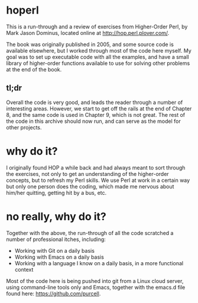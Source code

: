 # hoperl
This is a run-through and a review of exercises from Higher-Order Perl, by Mark Jason Dominus, located online at http://hop.perl.plover.com/.

The book was originally published in 2005, and some source code is available elsewhere, but I worked through most of the code here myself.  My goal was to set up executable code with all the examples, and have a small library of higher-order functions available to use for solving other problems at the end of the book.

## tl;dr

Overall the code is very good, and leads the reader through a number of interesting areas.  However, we start to get off the rails at the end of Chapter 8, and the same code is used in Chapter 9, which is not great.  The rest of the code in this archive should now run, and can serve as the model for other projects.

# why do it?
I originally found HOP a while back and had always meant to sort through the exercises, not only to get an understanding of the higher-order concepts, but to refresh my Perl skills.  We use Perl at work in a certain way but only one person does the coding, which made me nervous about him/her quitting, getting hit by a bus, etc.

# no really, why do it?
Together with the above, the run-through of all the code scratched a number of professional itches, including:
* Working with Git on a daily basis
* Working with Emacs on a daily basis
* Working with a language I know on a daily basis, in a more functional context

Most of the code here is being pushed into git from a Linux cloud server, using command-line tools only and Emacs, together with the emacs.d file found here: https://github.com/purcell.
